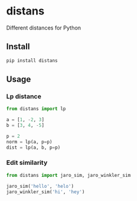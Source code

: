 # distans
Different distances for Python


## Install

```sh
pip install distans
```

## Usage

### Lp distance

```py
from distans import lp

a = [1, -2, 3]
b = [3, 4, -5]

p = 2
norm = lp(a, p=p)
dist = lp(a, b, p=p)
```

### Edit similarity

```py
from distans import jaro_sim, jaro_winkler_sim

jaro_sim('hello', 'helo')
jaro_winkler_sim('hi', 'hey')
```
